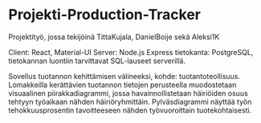 # Projekti-Production-Tracker

Projektityö, jossa tekijöinä TittaKujala, DanielBoije sekä Aleksi1K

Client: React, Material-UI
Server: Node.js Express
tietokanta: PostgreSQL, tietokannan luontiin tarvittavat SQL-lauseet serverillä.

Sovellus tuotannon kehittämisen välineeksi, kohde: tuotantoteollisuus. 
Lomakkeilla kerättävien tuotannon tietojen perusteella muodostetaan visuaalinen piirakkadiagrammi, 
jossa havainnollistetaan häiriöiden osuus tehtyyn työaikaan nähden häiriöryhmittäin.
Pylväsdiagrammi näyttää työn tehokkuusprosentin tavoitteeseen nähden työvuoroittain tuotekohtaisesti.
